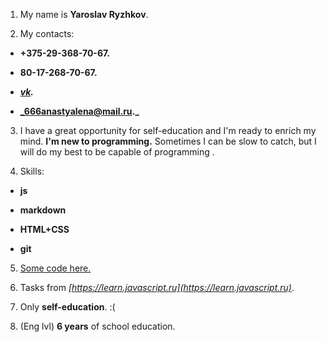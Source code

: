   1. My name is **Yaroslav Ryzhkov**.  

  2. My contacts:   
  * **+375-29-368-70-67.**  

  *  **80-17-268-70-67.**  

  *   **_[vk](https://vk.com/neochenkrasivyizaika)._**  

  *   **_666anastyalena@mail.ru._**  
  
  3. I have a great opportunity for self-education and I'm ready to enrich my mind. **I'm new to programming.** Sometimes I can be slow to catch, but I will do my best to be capable of programming .  

  4. Skills:  
  * **js**  

  * **markdown**  

  * **HTML+CSS**  

  * **git**  
  
  5. [Some code here.](https://github.com/Creator674/yarik_tasks)      

  6. Tasks from _[https://learn.javascript.ru](https://learn.javascript.ru)_.    

  7. Only __self-education__. :(    

  8. (Eng lvl) **6 years** of school education.    

